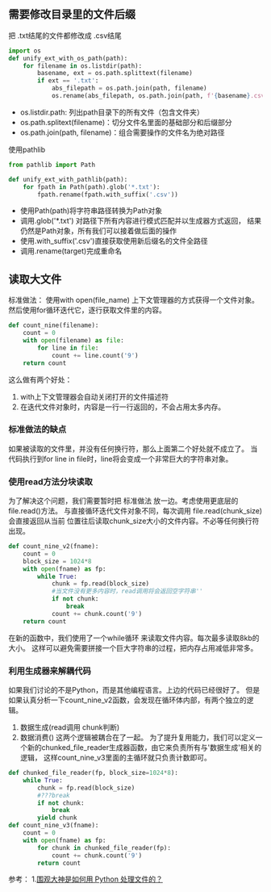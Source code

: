 ## 需要修改目录里的文件后缀

把 .txt结尾的文件都修改成 .csv结尾
```python
import os
def unify_ext_with_os_path(path):
    for filename in os.listdir(path):
        basename, ext = os.path.splittext(filename)
        if ext == '.txt':
            abs_filepath = os.path.join(path, filename)
            os.rename(abs_filepath, os.path.join(path, f'{basename}.csv))
```
* os.listdir.path: 列出path目录下的所有文件（包含文件夹）
* os.path.splitext(filename)：切分文件名里面的基础部分和后缀部分
* os.path.join(path, filename)：组合需要操作的文件名为绝对路径
  
使用pathlib
```python
from pathlib import Path

def unify_ext_with_pathlib(path):
    for fpath in Path(path).glob('*.txt'):
        fpath.rename(fpath.with_suffix('.csv'))
```
* 使用Path(path)将字符串路径转换为Path对象
* 调用.glob('*.txt')  对路径下所有内容进行模式匹配并以生成器方式返回，
  结果仍然是Path对象，所有我们可以接着做后面的操作
* 使用.with_suffix('.csv')直接获取使用新后缀名的文件全路径
* 调用.rename(target)完成重命名

## 读取大文件

标准做法：
使用with open(file_name) 上下文管理器的方式获得一个文件对象。
然后使用for循环迭代它，逐行获取文件里的内容。
```python
def count_nine(filename):
    count = 0
    with open(filename) as file:
        for line in file:
            count += line.count('9')
    return count
```
这么做有两个好处：
1. with上下文管理器会自动关闭打开的文件描述符
2. 在迭代文件对象时，内容是一行一行返回的，不会占用太多内存。

### 标准做法的缺点
如果被读取的文件里，并没有任何换行符，那么上面第二个好处就不成立了。
当代码执行到for line in file时，line将会变成一个非常巨大的字符串对象。

### 使用read方法分块读取
为了解决这个问题，我们需要暂时把 标准做法 放一边。考虑使用更底层的file.read()方法。
与直接循环迭代文件对象不同，每次调用 file.read(chunk_size) 会直接返回从当前
位置往后读取chunk_size大小的文件内容。不必等任何换行符出现。

```python
def count_nine_v2(fname):
    count = 0
    block_size = 1024*8
    with open(fname) as fp:
        while True:
            chunk = fp.read(block_size)
            #当文件没有更多内容时，read调用将会返回空字符串''
            if not chunk:
                break
            count += chunk.count('9')
    return count
```
在新的函数中，我们使用了一个while循环 来读取文件内容。每次最多读取8kb的大小。
这样可以避免需要拼接一个巨大字符串的过程，把内存占用减低非常多。

### 利用生成器来解耦代码
如果我们讨论的不是Python，而是其他编程语言。上边的代码已经很好了。
但是如果认真分析一下count_nine_v2函数，会发现在循环体内部，有两个独立的逻辑。
1. 数据生成(read调用 chunk判断)
2. 数据消费()
这两个逻辑被耦合在了一起。
为了提升复用能力，我们可以定义一个新的chunked_file_reader生成器函数，由它来负责所有与'数据生成'相关的逻辑，
这样count_nine_v3里面的主循环就只负责计数即可。
```python
def chunked_file_reader(fp, block_size=1024*8):
    while True:
        chunk = fp.read(block_size)
        #???break
        if not chunk:
            break
        yield chunk
def count_nine_v3(fname):
    count = 0
    with open(fname) as fp:
        for chunk in chunked_file_reader(fp):
            count += chunk.count('9')
        return count
```






参考：
1.[围观大神是如何用 Python 处理文件的？](https://mp.weixin.qq.com/s/wCkBawChzDZEn9yInCQSWg)
